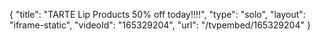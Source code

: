 {
    "title": "TARTE Lip Products 50% off today!!!!",
    "type": "solo",
    "layout": "iframe-static",
    "videoId": "165329204",
    "url": "\/tvpembed\/165329204"
}
